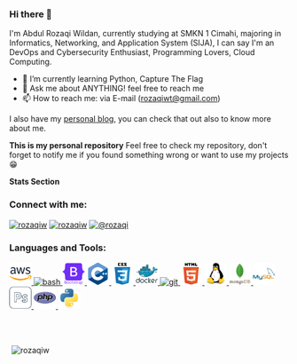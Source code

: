 ### Hi there 👋

<!--
**rozaqiw/rozaqiw** is a ✨ _special_ ✨ repository because its `README.md` (this file) appears on your GitHub profile. 
-->

I'm Abdul Rozaqi Wildan, currently studying at SMKN 1 Cimahi, majoring in Informatics, Networking, and Application System (SIJA), I can say I'm an DevOps and Cybersecurity Enthusiast, Programming Lovers, Cloud Computing.

- 🌱 I’m currently learning Python, Capture The Flag
- 💬 Ask me about ANYTHING! feel free to reach me
- 📫 How to reach me: via E-mail (rozaqiwt@gmail.com)

I also have my [personal blog](https://rozaqi.medium.com/), you can check that out also to know more about me.

**This is my personal repository**
Feel free to check my repository, don't forget to notify me if you found something wrong or want to use my projects :grin:

**Stats Section**
<h3 align="left">Connect with me:</h3>
<p align="left">
<a href="https://linkedin.com/in/rozaqiw" target="blank"><img align="center" src="https://cdn.jsdelivr.net/npm/simple-icons@3.0.1/icons/linkedin.svg" alt="rozaqiw" height="30" width="40" /></a>
<a href="https://www.behance.net/rozaqiw" target="blank"><img align="center" src="https://cdn.jsdelivr.net/npm/simple-icons@3.0.1/icons/behance.svg" alt="rozaqiw" height="30" width="40" /></a>
<a href="https://medium.com/@rozaqi" target="blank"><img align="center" src="https://cdn.jsdelivr.net/npm/simple-icons@3.0.1/icons/medium.svg" alt="@rozaqi" height="30" width="40" /></a>
</p>

<h3 align="left">Languages and Tools:</h3>
<p align="left"> <a href="https://aws.amazon.com" target="_blank"> <img src="https://raw.githubusercontent.com/devicons/devicon/master/icons/amazonwebservices/amazonwebservices-original-wordmark.svg" alt="aws" width="40" height="40"/> </a> <a href="https://www.gnu.org/software/bash/" target="_blank"> <img src="https://www.vectorlogo.zone/logos/gnu_bash/gnu_bash-icon.svg" alt="bash" width="40" height="40"/> </a> <a href="https://getbootstrap.com" target="_blank"> <img src="https://raw.githubusercontent.com/devicons/devicon/master/icons/bootstrap/bootstrap-plain-wordmark.svg" alt="bootstrap" width="40" height="40"/> </a> <a href="https://www.w3schools.com/cpp/" target="_blank"> <img src="https://raw.githubusercontent.com/devicons/devicon/master/icons/cplusplus/cplusplus-original.svg" alt="cplusplus" width="40" height="40"/> </a> <a href="https://www.w3schools.com/css/" target="_blank"> <img src="https://raw.githubusercontent.com/devicons/devicon/master/icons/css3/css3-original-wordmark.svg" alt="css3" width="40" height="40"/> </a> <a href="https://www.docker.com/" target="_blank"> <img src="https://raw.githubusercontent.com/devicons/devicon/master/icons/docker/docker-original-wordmark.svg" alt="docker" width="40" height="40"/> </a> <a href="https://git-scm.com/" target="_blank"> <img src="https://www.vectorlogo.zone/logos/git-scm/git-scm-icon.svg" alt="git" width="40" height="40"/> </a> <a href="https://www.w3.org/html/" target="_blank"> <img src="https://raw.githubusercontent.com/devicons/devicon/master/icons/html5/html5-original-wordmark.svg" alt="html5" width="40" height="40"/> </a> <a href="https://www.linux.org/" target="_blank"> <img src="https://raw.githubusercontent.com/devicons/devicon/master/icons/linux/linux-original.svg" alt="linux" width="40" height="40"/> </a> <a href="https://www.mongodb.com/" target="_blank"> <img src="https://raw.githubusercontent.com/devicons/devicon/master/icons/mongodb/mongodb-original-wordmark.svg" alt="mongodb" width="40" height="40"/> </a> <a href="https://www.mysql.com/" target="_blank"> <img src="https://raw.githubusercontent.com/devicons/devicon/master/icons/mysql/mysql-original-wordmark.svg" alt="mysql" width="40" height="40"/> </a> <a href="https://www.photoshop.com/en" target="_blank"> <img src="https://raw.githubusercontent.com/devicons/devicon/master/icons/photoshop/photoshop-line.svg" alt="photoshop" width="40" height="40"/> </a> <a href="https://www.php.net" target="_blank"> <img src="https://raw.githubusercontent.com/devicons/devicon/master/icons/php/php-original.svg" alt="php" width="40" height="40"/> </a> <a href="https://www.python.org" target="_blank"> <img src="https://raw.githubusercontent.com/devicons/devicon/master/icons/python/python-original.svg" alt="python" width="40" height="40"/> </a> </p>
<br><br>

<p>&nbsp;<img align="center" src="https://github-readme-stats.vercel.app/api?username=rozaqiw&show_icons=true&locale=en" alt="rozaqiw" /></p>
